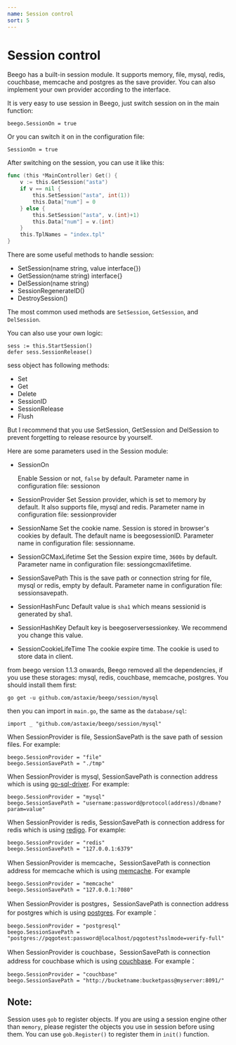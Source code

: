 ```yaml
---
name: Session control
sort: 5
---
```


# Session control

Beego has a built-in session module. It supports memory, file, mysql, redis, couchbase, memcache and postgres as the save provider. You can also implement your own provider according to the interface.

It is very easy to use session in Beego, just switch session on in the main function:

	beego.SessionOn = true

Or you can switch it on in the configuration file:

	SessionOn = true

After switching on the session, you can use it like this:

```go
func (this *MainController) Get() {
	v := this.GetSession("asta")
	if v == nil {
		this.SetSession("asta", int(1))
		this.Data["num"] = 0
	} else {
		this.SetSession("asta", v.(int)+1)
		this.Data["num"] = v.(int)
	}
	this.TplNames = "index.tpl"
}
```

There are some useful methods to handle session:

- SetSession(name string, value interface{})
- GetSession(name string) interface{}
- DelSession(name string)
- SessionRegenerateID()
- DestroySession()

The most common used methods are `SetSession`, `GetSession`, and `DelSession`.

You can also use your own logic:

	sess := this.StartSession()
	defer sess.SessionRelease()

sess object has following methods:

* Set
* Get
* Delete
* SessionID
* SessionRelease
* Flush

But I recommend that you use SetSession, GetSession and DelSession to prevent forgetting to release resource by yourself.

Here are some parameters used in the Session module:

- SessionOn

  Enable Session or not, `false` by default. Parameter name in configuration file: sessionon

- SessionProvider
  Set Session provider, which is set to memory by default. It also supports file, mysql and redis. Parameter name in configuration file: sessionprovider

- SessionName
  Set the cookie name. Session is stored in browser's cookies by default. The default name is beegosessionID. Parameter name in configuration file: sessionname.

- SessionGCMaxLifetime
  Set the Session expire time, `3600s` by default. Parameter name in configuration file: sessiongcmaxlifetime.

- SessionSavePath
  This is the save path or connection string for file, mysql or redis, empty by default. Parameter name in configuration file: sessionsavepath.

- SessionHashFunc
  Default value is `sha1` which means sessionid is generated by sha1.

- SessionHashKey
  Default key is beegoserversessionkey. We recommend you change this value.

- SessionCookieLifeTime
  The cookie expire time. The cookie is used to store data in client.

from beego version 1.1.3 onwards, Beego removed all the dependencies, if you use these storages: mysql, redis, couchbase, memcache, postgres. You should install them first:

	go get -u github.com/astaxie/beego/session/mysql

then you can import in `main.go`, the same as the `database/sql`:

	import _ "github.com/astaxie/beego/session/mysql"

When SessionProvider is file, SessionSavePath is the save path of session files. For example:

	beego.SessionProvider = "file"
	beego.SessionSavePath = "./tmp"

When SessionProvider is mysql, SessionSavePath is connection address which is using [go-sql-driver](https://github.com/go-sql-driver/mysql). For example:

	beego.SessionProvider = "mysql"
	beego.SessionSavePath = "username:password@protocol(address)/dbname?param=value"

When SessionProvider is redis, SessionSavePath is connection address for redis which is using [redigo](https://github.com/garyburd/redigo). For example:

	beego.SessionProvider = "redis"
	beego.SessionSavePath = "127.0.0.1:6379"

When SessionProvider is memcache，SessionSavePath is connection address for memcache which is using [memcache](https://github.com/beego/memcache). For example

	beego.SessionProvider = "memcache"
	beego.SessionSavePath = "127.0.0.1:7080"

When SessionProvider is postgres，SessionSavePath is connection address for postgres which is using [postgres](https://github.com/lib/pq). For example：

	beego.SessionProvider = "postgresql"
	beego.SessionSavePath = "postgres://pqgotest:password@localhost/pqgotest?sslmode=verify-full"

When SessionProvider is couchbase，SessionSavePath is connection address for couchbase which is using [couchbase](https://github.com/couchbaselabs/go-couchbase). For example：

	beego.SessionProvider = "couchbase"
	beego.SessionSavePath = "http://bucketname:bucketpass@myserver:8091/"
	
## Note:
Session uses `gob` to register objects. If you are using a session engine other than `memory`, please register the objects you use in session before using them. You can use `gob.Register()` to register them in `init()` function. 
